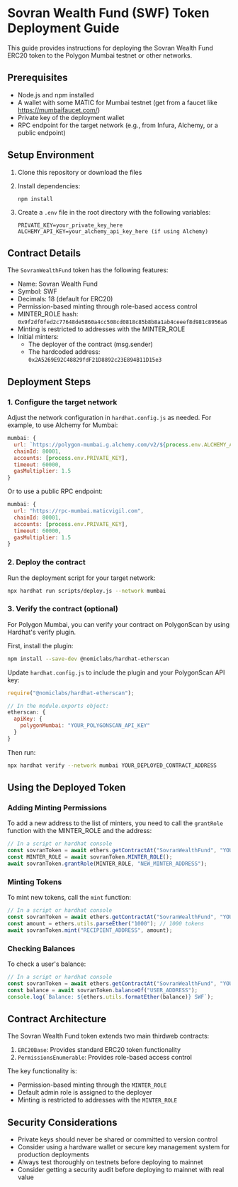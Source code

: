 # Sovran Wealth Fund (SWF) Token Deployment Guide

This guide provides instructions for deploying the Sovran Wealth Fund ERC20 token to the Polygon Mumbai testnet or other networks.

## Prerequisites

- Node.js and npm installed
- A wallet with some MATIC for Mumbai testnet (get from a faucet like https://mumbaifaucet.com/)
- Private key of the deployment wallet
- RPC endpoint for the target network (e.g., from Infura, Alchemy, or a public endpoint)

## Setup Environment

1. Clone this repository or download the files
2. Install dependencies:
   ```
   npm install
   ```

3. Create a `.env` file in the root directory with the following variables:
   ```
   PRIVATE_KEY=your_private_key_here
   ALCHEMY_API_KEY=your_alchemy_api_key_here (if using Alchemy)
   ```

## Contract Details

The `SovranWealthFund` token has the following features:
- Name: Sovran Wealth Fund
- Symbol: SWF
- Decimals: 18 (default for ERC20)
- Permission-based minting through role-based access control
- MINTER_ROLE hash: `0x9f2df0fed2c77648de5860a4cc508cd0818c85b8b8a1ab4ceeef8d981c8956a6`
- Minting is restricted to addresses with the MINTER_ROLE
- Initial minters:
  - The deployer of the contract (msg.sender)
  - The hardcoded address: `0x2A5269E92C48829fdF21D8892c23E894B11D15e3`

## Deployment Steps

### 1. Configure the target network

Adjust the network configuration in `hardhat.config.js` as needed. For example, to use Alchemy for Mumbai:

```javascript
mumbai: {
  url: `https://polygon-mumbai.g.alchemy.com/v2/${process.env.ALCHEMY_API_KEY}`,
  chainId: 80001,
  accounts: [process.env.PRIVATE_KEY],
  timeout: 60000,
  gasMultiplier: 1.5
}
```

Or to use a public RPC endpoint:

```javascript
mumbai: {
  url: "https://rpc-mumbai.maticvigil.com",
  chainId: 80001,
  accounts: [process.env.PRIVATE_KEY],
  timeout: 60000,
  gasMultiplier: 1.5
}
```

### 2. Deploy the contract

Run the deployment script for your target network:

```bash
npx hardhat run scripts/deploy.js --network mumbai
```

### 3. Verify the contract (optional)

For Polygon Mumbai, you can verify your contract on PolygonScan by using Hardhat's verify plugin.

First, install the plugin:

```bash
npm install --save-dev @nomiclabs/hardhat-etherscan
```

Update `hardhat.config.js` to include the plugin and your PolygonScan API key:

```javascript
require("@nomiclabs/hardhat-etherscan");

// In the module.exports object:
etherscan: {
  apiKey: {
    polygonMumbai: "YOUR_POLYGONSCAN_API_KEY"
  }
}
```

Then run:

```bash
npx hardhat verify --network mumbai YOUR_DEPLOYED_CONTRACT_ADDRESS
```

## Using the Deployed Token

### Adding Minting Permissions

To add a new address to the list of minters, you need to call the `grantRole` function with the MINTER_ROLE and the address:

```javascript
// In a script or hardhat console
const sovranToken = await ethers.getContractAt("SovranWealthFund", "YOUR_DEPLOYED_CONTRACT_ADDRESS");
const MINTER_ROLE = await sovranToken.MINTER_ROLE();
await sovranToken.grantRole(MINTER_ROLE, "NEW_MINTER_ADDRESS");
```

### Minting Tokens

To mint new tokens, call the `mint` function:

```javascript
// In a script or hardhat console
const sovranToken = await ethers.getContractAt("SovranWealthFund", "YOUR_DEPLOYED_CONTRACT_ADDRESS");
const amount = ethers.utils.parseEther("1000"); // 1000 tokens
await sovranToken.mint("RECIPIENT_ADDRESS", amount);
```

### Checking Balances

To check a user's balance:

```javascript
// In a script or hardhat console
const sovranToken = await ethers.getContractAt("SovranWealthFund", "YOUR_DEPLOYED_CONTRACT_ADDRESS");
const balance = await sovranToken.balanceOf("USER_ADDRESS");
console.log(`Balance: ${ethers.utils.formatEther(balance)} SWF`);
```

## Contract Architecture

The Sovran Wealth Fund token extends two main thirdweb contracts:

1. `ERC20Base`: Provides standard ERC20 token functionality
2. `PermissionsEnumerable`: Provides role-based access control

The key functionality is:
- Permission-based minting through the `MINTER_ROLE`
- Default admin role is assigned to the deployer
- Minting is restricted to addresses with the `MINTER_ROLE`

## Security Considerations

- Private keys should never be shared or committed to version control
- Consider using a hardware wallet or secure key management system for production deployments
- Always test thoroughly on testnets before deploying to mainnet
- Consider getting a security audit before deploying to mainnet with real value